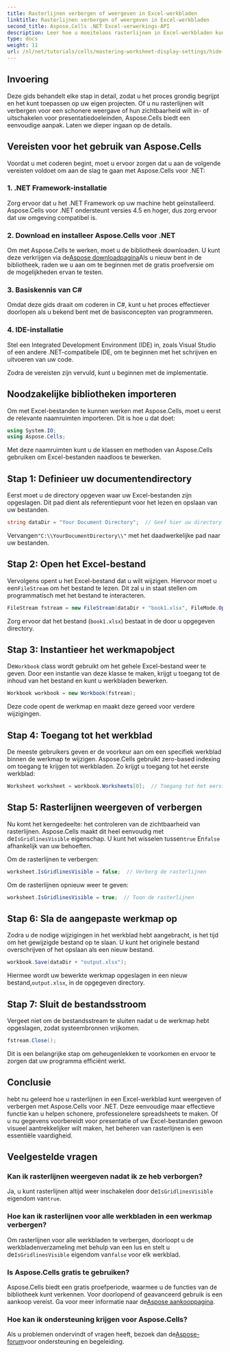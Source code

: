 ```yaml
---
title: Rasterlijnen verbergen of weergeven in Excel-werkbladen
linktitle: Rasterlijnen verbergen of weergeven in Excel-werkbladen
second_title: Aspose.Cells .NET Excel-verwerkings-API
description: Leer hoe u moeiteloos rasterlijnen in Excel-werkbladen kunt verbergen of weergeven met Aspose.Cells voor .NET. Deze uitgebreide tutorial bevat stapsgewijze instructies.
type: docs
weight: 11
url: /nl/net/tutorials/cells/mastering-worksheet-display-settings/hide-display-gridlines/
---
```

## Invoering

Deze gids behandelt elke stap in detail, zodat u het proces grondig begrijpt en het kunt toepassen op uw eigen projecten. Of u nu rasterlijnen wilt verbergen voor een schonere weergave of hun zichtbaarheid wilt in- of uitschakelen voor presentatiedoeleinden, Aspose.Cells biedt een eenvoudige aanpak. Laten we dieper ingaan op de details.

## Vereisten voor het gebruik van Aspose.Cells

Voordat u met coderen begint, moet u ervoor zorgen dat u aan de volgende vereisten voldoet om aan de slag te gaan met Aspose.Cells voor .NET:

### 1. .NET Framework-installatie
Zorg ervoor dat u het .NET Framework op uw machine hebt geïnstalleerd. Aspose.Cells voor .NET ondersteunt versies 4.5 en hoger, dus zorg ervoor dat uw omgeving compatibel is.

### 2. Download en installeer Aspose.Cells voor .NET
Om met Aspose.Cells te werken, moet u de bibliotheek downloaden. U kunt deze verkrijgen via de[Aspose downloadpagina](https://releases.aspose.com/cells/net/)Als u nieuw bent in de bibliotheek, raden we u aan om te beginnen met de gratis proefversie om de mogelijkheden ervan te testen.

### 3. Basiskennis van C#
Omdat deze gids draait om coderen in C#, kunt u het proces effectiever doorlopen als u bekend bent met de basisconcepten van programmeren.

### 4. IDE-installatie
Stel een Integrated Development Environment (IDE) in, zoals Visual Studio of een andere .NET-compatibele IDE, om te beginnen met het schrijven en uitvoeren van uw code.

Zodra de vereisten zijn vervuld, kunt u beginnen met de implementatie.

## Noodzakelijke bibliotheken importeren

Om met Excel-bestanden te kunnen werken met Aspose.Cells, moet u eerst de relevante naamruimten importeren. Dit is hoe u dat doet:

```csharp
using System.IO;
using Aspose.Cells;
```

Met deze naamruimten kunt u de klassen en methoden van Aspose.Cells gebruiken om Excel-bestanden naadloos te bewerken.

## Stap 1: Definieer uw documentendirectory

Eerst moet u de directory opgeven waar uw Excel-bestanden zijn opgeslagen. Dit pad dient als referentiepunt voor het lezen en opslaan van uw bestanden.

```csharp
string dataDir = "Your Document Directory";  // Geef hier uw directory op
```

 Vervangen`"C:\\YourDocumentDirectory\\"` met het daadwerkelijke pad naar uw bestanden.

## Stap 2: Open het Excel-bestand

 Vervolgens opent u het Excel-bestand dat u wilt wijzigen. Hiervoor moet u een`FileStream` om het bestand te lezen. Dit zal u in staat stellen om programmatisch met het bestand te interacteren.

```csharp
FileStream fstream = new FileStream(dataDir + "book1.xlsx", FileMode.Open);
```

Zorg ervoor dat het bestand (`book1.xlsx`) bestaat in de door u opgegeven directory.

## Stap 3: Instantieer het werkmapobject

 De`Workbook` class wordt gebruikt om het gehele Excel-bestand weer te geven. Door een instantie van deze klasse te maken, krijgt u toegang tot de inhoud van het bestand en kunt u werkbladen bewerken.

```csharp
Workbook workbook = new Workbook(fstream);
```

Deze code opent de werkmap en maakt deze gereed voor verdere wijzigingen.

## Stap 4: Toegang tot het werkblad

De meeste gebruikers geven er de voorkeur aan om een specifiek werkblad binnen de werkmap te wijzigen. Aspose.Cells gebruikt zero-based indexing om toegang te krijgen tot werkbladen. Zo krijgt u toegang tot het eerste werkblad:

```csharp
Worksheet worksheet = workbook.Worksheets[0];  // Toegang tot het eerste werkblad
```

## Stap 5: Rasterlijnen weergeven of verbergen

Nu komt het kerngedeelte: het controleren van de zichtbaarheid van rasterlijnen. Aspose.Cells maakt dit heel eenvoudig met de`IsGridlinesVisible` eigenschap. U kunt het wisselen tussen`true` En`false` afhankelijk van uw behoeften.

Om de rasterlijnen te verbergen:

```csharp
worksheet.IsGridlinesVisible = false;  // Verberg de rasterlijnen
```

Om de rasterlijnen opnieuw weer te geven:

```csharp
worksheet.IsGridlinesVisible = true;  // Toon de rasterlijnen
```

## Stap 6: Sla de aangepaste werkmap op

Zodra u de nodige wijzigingen in het werkblad hebt aangebracht, is het tijd om het gewijzigde bestand op te slaan. U kunt het originele bestand overschrijven of het opslaan als een nieuw bestand.

```csharp
workbook.Save(dataDir + "output.xlsx");
```

 Hiermee wordt uw bewerkte werkmap opgeslagen in een nieuw bestand,`output.xlsx`, in de opgegeven directory.

## Stap 7: Sluit de bestandsstroom

Vergeet niet om de bestandsstream te sluiten nadat u de werkmap hebt opgeslagen, zodat systeembronnen vrijkomen.

```csharp
fstream.Close();
```

Dit is een belangrijke stap om geheugenlekken te voorkomen en ervoor te zorgen dat uw programma efficiënt werkt.

## Conclusie

hebt nu geleerd hoe u rasterlijnen in een Excel-werkblad kunt weergeven of verbergen met Aspose.Cells voor .NET. Deze eenvoudige maar effectieve functie kan u helpen schonere, professionelere spreadsheets te maken. Of u nu gegevens voorbereidt voor presentatie of uw Excel-bestanden gewoon visueel aantrekkelijker wilt maken, het beheren van rasterlijnen is een essentiële vaardigheid.

## Veelgestelde vragen

### Kan ik rasterlijnen weergeven nadat ik ze heb verborgen?
 Ja, u kunt rasterlijnen altijd weer inschakelen door de`IsGridlinesVisible` eigendom van`true`.

### Hoe kan ik rasterlijnen voor alle werkbladen in een werkmap verbergen?
 Om rasterlijnen voor alle werkbladen te verbergen, doorloopt u de werkbladenverzameling met behulp van een lus en stelt u de`IsGridlinesVisible` eigendom van`false` voor elk werkblad.

### Is Aspose.Cells gratis te gebruiken?
 Aspose.Cells biedt een gratis proefperiode, waarmee u de functies van de bibliotheek kunt verkennen. Voor doorlopend of geavanceerd gebruik is een aankoop vereist. Ga voor meer informatie naar de[Aspose aankooppagina](https://purchase.aspose.com/buy).

### Hoe kan ik ondersteuning krijgen voor Aspose.Cells?
 Als u problemen ondervindt of vragen heeft, bezoek dan de[Aspose-forum](https://forum.aspose.com/c/cells/9)voor ondersteuning en begeleiding.